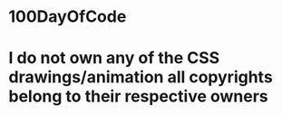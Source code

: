 # 100DayOfCode

# I do not own any of the CSS drawings/animation all copyrights belong to their respective owners